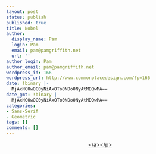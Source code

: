 ```yaml
---
layout: post
status: publish
published: true
title: Nobel
author:
  display_name: Pam
  login: Pam
  email: pam@pamgriffith.net
  url: ''
author_login: Pam
author_email: pam@pamgriffith.net
wordpress_id: 166
wordpress_url: http://www.commonplacedesign.com/?p=166
date: !binary |-
  MjAxNC0wOC0yNiAxOTo0NDo0NyAtMDQwMA==
date_gmt: !binary |-
  MjAxNC0wOC0yNiAxOTo0NDo0NyAtMDQwMA==
categories:
- Sans-Serif
- Geometric
tags: []
comments: []
---
```


<p style="text-align: center;"><a href="http:&#47;&#47;blog.webtype.com&#47;?p=559"><img src='http:&#47;&#47;www.commonplacedesign.com&#47;wp-content&#47;uploads&#47;Nobel-family.png' alt='' &#47;><&#47;a><&#47;p></p>
